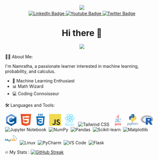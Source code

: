 <div align="center" id="header">
  <img src="https://media.giphy.com/media/M9gbBd9nbDrOTu1Mqx/giphy.gif" width="100"/>
</div>
<div align="center" id="badges">
  <a href="https://www.linkedin.com/in/namratha-m-82a653246/">
    <img src="https://img.shields.io/badge/LinkedIn-blue?style=for-the-badge&logo=linkedin&logoColor=white" alt="LinkedIn Badge"/>
  </a>
  <a href="https://www.youtube.com/channel/UCApeWk8XjwGFj3-ugN-LXuA">
    <img src="https://img.shields.io/badge/YouTube-red?style=for-the-badge&logo=youtube&logoColor=white" alt="Youtube Badge"/>
  </a>
  <a href="your-twitter-URL">
    <img src="https://img.shields.io/badge/Twitter-blue?style=for-the-badge&logo=twitter&logoColor=white" alt="Twitter Badge"/>
  </a>
</div>

<h1 align="center">Hi there 👋</h1>

<div align="center">
  <img src="https://media.giphy.com/media/v1.Y2lkPTc5MGI3NjExcjRnMjQ2NzN4d2dnYXFnc3dyenNvcmMzcWs2ZGFncnFiMThjbmhkZyZlcD12MV9pbnRlcm5hbF9naWZfYnlfaWQmY3Q9Zw/dWesBcTLavkZuG35MI/giphy.gif" />
</div>

:woman_technologist: About Me:

I'm Namratha, a passionate learner interested in machine learning, probability, and calculus.
- 🤖 Machine Learning Enthusiast
- 📊 Math Wizard
- 💻 Coding Connoisseur

:hammer_and_wrench: Languages and Tools:

<div>
  <img src="https://github.com/devicons/devicon/blob/master/icons/c/c-original.svg" title="C" alt="C" width="40" height="40"/>&nbsp;
  <img src="https://github.com/devicons/devicon/blob/master/icons/html5/html5-original.svg" title="HTML5" alt="HTML" width="40" height="40"/>&nbsp;
  <img src="https://github.com/devicons/devicon/blob/master/icons/css3/css3-plain-wordmark.svg" title="CSS3" alt="CSS" width="40" height="40"/>&nbsp;
  <img src="https://github.com/devicons/devicon/blob/master/icons/javascript/javascript-original.svg" title="JavaScript" alt="JavaScript" width="40" height="40"/>&nbsp;
  <img src="https://github.com/devicons/devicon/blob/master/icons/react/react-original-wordmark.svg" title="React" alt="React" width="40" height="40"/>&nbsp;
  <img src="https://simpleicons.org/icons/tailwindcss.svg" title="Tailwind CSS" alt="Tailwind CSS" width="40" height="40"/>&nbsp;
  <img src="https://github.com/devicons/devicon/blob/master/icons/java/java-original-wordmark.svg" title="Java" alt="Java" width="40" height="40"/>&nbsp;
  <img src="https://github.com/devicons/devicon/blob/master/icons/python/python-original-wordmark.svg" title="Python" alt="Python" width="40" height="40"/>&nbsp;
  <img src="https://github.com/devicons/devicon/blob/master/icons/r/r-original.svg" title="R" alt="R" width="40" height="40"/>&nbsp;
  <img src="https://upload.wikimedia.org/wikipedia/commons/3/38/Jupyter_logo.svg" title="Jupyter Notebook" alt="Jupyter Notebook" width="40" height="40"/>&nbsp;
  <img src="https://upload.wikimedia.org/wikipedia/commons/1/1a/NumPy_logo.svg" title="NumPy" alt="NumPy" width="40" height="40"/>&nbsp;
  <img src="https://upload.wikimedia.org/wikipedia/commons/e/ed/Pandas_logo.svg" title="Pandas" alt="Pandas" width="40" height="40"/>&nbsp;
  <img src="https://upload.wikimedia.org/wikipedia/commons/0/05/Scikit_learn_logo_small.svg" title="Scikit-learn" alt="Scikit-learn" width="40" height="40"/>&nbsp;
  <img src="https://upload.wikimedia.org/wikipedia/commons/0/01/Created_with_Matplotlib-logo.svg" title="Matplotlib" alt="Matplotlib" width="40" height="40"/>&nbsp;
  <img src="https://github.com/devicons/devicon/blob/master/icons/mysql/mysql-original-wordmark.svg" title="MySQL"  alt="MySQL" width="40" height="40"/>&nbsp;
  <img src="https://upload.wikimedia.org/wikipedia/commons/3/35/Tux.svg" title="Linux" alt="Linux" width="40" height="40"/>&nbsp;
  <img src="https://resources.jetbrains.com/storage/products/pycharm/img/meta/pycharm_logo_300x300.png" title="PyCharm" alt="PyCharm" width="40" height="40"/>&nbsp;
  <img src="https://upload.wikimedia.org/wikipedia/commons/9/9a/Visual_Studio_Code_1.35_icon.svg" title="Visual Studio Code" alt="VS Code" width="40" height="40"/>&nbsp;
  <img src="https://upload.wikimedia.org/wikipedia/commons/3/3c/Flask_logo.svg" alt="Flask" width="40" height="40"/>&nbsp; 
</div>

:fire: My Stats :
<a href="https://git.io/streak-stats"><img src="https://github-readme-streak-stats.herokuapp.com?user=Namratha8213&theme=dark&hide_border=true" alt="GitHub Streak" /></a>

